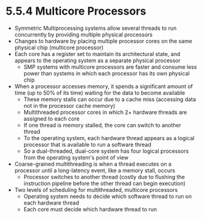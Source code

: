 # 5.5.4 Multicore Processors

* Symmetric Multiprocessing systems allow several threads to run concurrently by providing multiple physical processors
* Changes to hardware by placing multiple processor cores on the same physical chip (multicore processor)
* Each core has a register set to maintain its architectural state, and appears to the operating system as a separate physical processor
  * SMP systems with multicore processors are faster and consume less power than systems in which each processor has its own physical chip
* When a processor accesses memory, it spends a significant amount of time (up to 50% of its time) waiting for the data to become available
  * These memory stalls can occur due to a cache miss (accessing data not in the processor cache memory)
  * Multithreaded processor cores in which 2+ hardware threads are assigned to each core
  * If one thread is memory stalled, the core can switch to another thread
  * To the operating system, each hardware thread appears as a logical processor that is available to run a software thread
  * So a dual-threaded, dual-core system has four logical processors from the operating system's point of view
* Coarse-grained multithreading is when a thread executes on a processor until a long-latency event, like a memory stall, occurs
  * Processor switches to another thread (costly due to flushing the instruction pipeline before the other thread can begin execution)
* Two levels of scheduling for multithreaded, multicore processors
  * Operating system needs to decide which software thread to run on each hardware thread
  * Each core must decide which hardware thread to run
